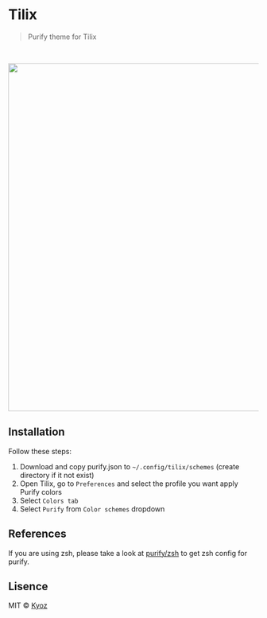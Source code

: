 # Tilix
> Purify theme for Tilix

<br>
<p align="center">
  <img src="https://i.imgur.com/2o5Hlfi.png" width="700px">
</p>

## Installation

Follow these steps:

1. Download and copy purify.json to `~/.config/tilix/schemes` (create directory if it not exist)
2. Open Tilix, go to `Preferences` and select the profile you want apply Purify colors
3. Select `Colors tab`
4. Select `Purify` from `Color schemes` dropdown

## References

If you are using zsh, please take a look at [purify/zsh](https://github.com/kyoz/purify/tree/master/zsh) to get zsh config for purify.

## Lisence
MIT © [Kyoz](mailto:banminkyoz@gmail.com)
